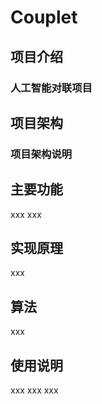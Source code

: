 # Couplet
## 项目介绍
### 人工智能对联项目
## 项目架构
### 项目架构说明
## 主要功能
xxx
xxx
## 实现原理
xxx
## 算法
xxx
## 使用说明
xxx
xxx
xxx
